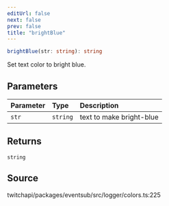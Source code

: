 ```yaml
---
editUrl: false
next: false
prev: false
title: "brightBlue"
---
```


```ts
brightBlue(str: string): string
```

Set text color to bright blue.

## Parameters

| Parameter | Type | Description |
| :------ | :------ | :------ |
| `str` | `string` | text to make bright-blue |

## Returns

`string`

## Source

twitchapi/packages/eventsub/src/logger/colors.ts:225
